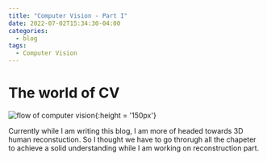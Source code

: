 ```yaml
---
title: "Computer Vision - Part I"
date: 2022-07-02T15:34:30-04:00
categories:
  - blog
tags:
  - Computer Vision 
---
```



# The world of CV

![flow of computer vision](/assets/images/CV_I/workflow.JPG){:height = '150px'}

Currently while I am writing this blog, I am more of headed towards 3D human reconstuction. So I thought we have to go throrugh all the chapeter to achieve a solid understanding while I am working on reconstruction part.

